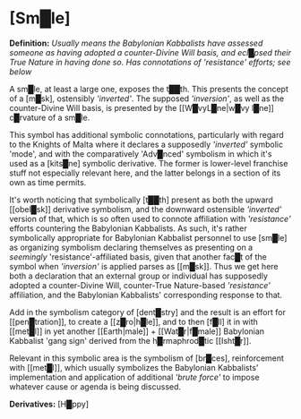 # **[Sm█le]**


**Definition:** *Usually means the Babylonian Kabbalists have assessed someone as having adopted a counter-Divine Will basis, and ecl█psed their True Nature in having done so.  Has connotations of 'resistance' efforts; see below*

A sm█le, at least a large one, exposes the t██th.  This presents the concept of a [m█sk], ostensibly *'inverted'*.  The supposed *'inversion'*, as well as the counter-Divine Will basis, is presented by the [[W█vyL█ne|w█vy l█ne]] c█rvature of a sm█le.

This symbol has additional symbolic connotations, particularly with regard to the Knights of Malta where it declares a supposedly *'inverted'* symbolic 'mode', and with the comparatively 'Adv█nced' symbolism in which it's used as a [kits█ne] symbolic derivative.  The former is lower-level franchise stuff not especially relevant here, and the latter belongs in a section of its own as time permits.

It's worth noticing that symbolically [t██th] present as both the upward [[obel█sk]] derivative symbolism, and the downward ostensible *'inverted'* version of that, which is so often used to connote affiliation with *'resistance'* efforts countering the Babylonian Kabbalists.  As such, it's rather symbolically appropriate for Babylonian Kabbalist personnel to use [sm█le] as organizing symbolism declaring themselves as presenting on a *seemingly* 'resistance'-affiliated basis, given that another fac█t of the symbol when *'inversion'* is applied parses as [[m█sk]].  Thus we get here both a declaration that an external group or individual has supposedly adopted a counter-Divine Will, counter-True Nature-based *'resistance'* affiliation, and the Babylonian Kabbalists' corresponding response to that.

Add in the symbolism category of [dent█stry] and the result is an effort for [[pen█tration]], to create a [[z█ro|h█le]], and to then [f█ll] it in with [[met█l]] in yet another [[Earth|male]] + [[Wat█r|f█male]] Babylonian Kabbalist 'gang sign' derived from the h█rmaphrod█tic [[Isht█r]].

Relevant in this symbolic area is the symbolism of [br█ces], reinforcement with [[met█l]], which usually symbolizes the Babylonian Kabbalists' implementation and application of additional *'brute force'* to impose whatever cause or agenda is being discussed.


**Derivatives:** [H█ppy]